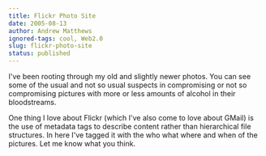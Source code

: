 ```yaml
---
title: Flickr Photo Site
date: 2005-08-13
author: Andrew Matthews
ignored-tags: cool, Web2.0
slug: flickr-photo-site
status: published
---
```


I've been rooting through my old and slightly newer photos. You can see some of the usual and not so usual suspects in compromising or not so compromising pictures with more or less amounts of alcohol in their bloodstreams.

One thing I love about Flickr (which I've also come to love about GMail) is the use of metadata tags to describe content rather than hierarchical file structures. In here I've tagged it with the who what where and when of the pictures. Let me know what you think.
